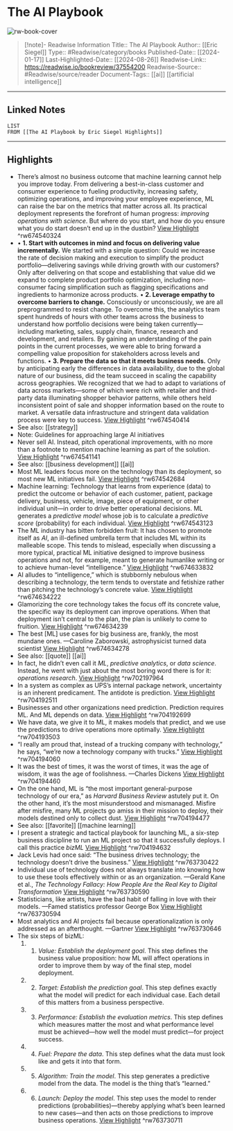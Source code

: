 # The AI Playbook

![rw-book-cover](https://readwise-assets.s3.amazonaws.com/media/uploaded_book_covers/profile_174804/3bT9xeKKrL8WAi9gt-3Mq8bZFm7EVSYVMn1_sXx8qv8-My_C_Js1zQwb.jpg)
<br>
>[!note]- Readwise Information
>Title:: The AI Playbook
>Author:: [[Eric Siegel]]
>Type:: #Readwise/category/books
>Published-Date:: [[2024-01-17]]
>Last-Highlighted-Date:: [[2024-08-26]]
>Readwise-Link:: https://readwise.io/bookreview/37554200
>Readwise-Source:: #Readwise/source/reader
>Document-Tags:: [[ai]] [[artificial intelligence]] 
--- 

## Linked Notes
```dataview
LIST
FROM [[The AI Playbook by Eric Siegel Highlights]]
```

---

## Highlights
- There’s almost no business outcome that machine learning cannot help you improve today. From delivering a best-in-class customer and consumer experience to fueling productivity, increasing safety, optimizing operations, and improving your employee experience, ML can raise the bar on the metrics that matter across all. Its practical deployment represents the forefront of human progress: *improving operations with science*. But where do you start, and how do you ensure what you do start doesn’t end up in the dustbin? [View Highlight](https://readwise.io/open/674540324) ^rw674540324
- • **1. Start with outcomes in mind and focus on delivering value incrementally.**
  We started with a simple question: Could we increase the rate of decision making and execution to simplify the product portfolio—delivering savings while driving growth with our customers? Only after delivering on that scope and establishing that value did we expand to complete product portfolio optimization, including non-consumer facing simplification such as flagging specifications and ingredients to harmonize across products.
  • **2. Leverage empathy to overcome barriers to change.**
  Consciously or unconsciously, we are all preprogrammed to resist change. To overcome this, the analytics team spent hundreds of hours with other teams across the business to understand how portfolio decisions were being taken currently—including marketing, sales, supply chain, finance, research and development, and retailers. By gaining an understanding of the pain points in the current processes, we were able to bring forward a compelling value proposition for stakeholders across levels and functions.
  • **3. Prepare the data so that it meets business needs.**
  Only by anticipating early the differences in data availability, due to the global nature of our business, did the team succeed in scaling the capability across geographies. We recognized that we had to adapt to variations of data across markets—some of which were rich with retailer and third-party data illuminating shopper behavior patterns, while others held inconsistent point of sale and shopper information based on the route to market. A versatile data infrastructure and stringent data validation process were key to success. [View Highlight](https://readwise.io/open/674540414) ^rw674540414 
- See also: [[strategy]] 
- Note: Guidelines for approaching large AI initiatives
- Never sell AI. Instead, pitch operational improvements, with no more than a footnote to mention machine learning as part of the solution. [View Highlight](https://readwise.io/open/674541141) ^rw674541141 
- See also: [[business development]] [[ai]] 
- Most ML leaders focus more on the technology than its deployment, so most new ML initiatives fail. [View Highlight](https://readwise.io/open/674542684) ^rw674542684
- Machine learning: Technology that learns from experience (data) to predict the outcome or behavior of each customer, patient, package delivery, business, vehicle, image, piece of equipment, or other individual unit—in order to drive better operational decisions. ML generates a *predictive model* whose job is to calculate a *predictive score* (probability) for each individual. [View Highlight](https://readwise.io/open/674543123) ^rw674543123
- The ML industry has bitten forbidden fruit: It has chosen to promote itself as *AI*, an ill-defined umbrella term that includes ML within its malleable scope. This tends to mislead, especially when discussing a more typical, practical ML initiative designed to improve business operations and not, for example, meant to generate humanlike writing or to achieve human-level “intelligence.” [View Highlight](https://readwise.io/open/674633832) ^rw674633832
- AI alludes to “intelligence,” which is stubbornly nebulous when describing a technology, the term tends to overstate and fetishize rather than pitching the technology’s concrete value. [View Highlight](https://readwise.io/open/674634222) ^rw674634222
- Glamorizing the core technology takes the focus off its concrete value, the specific way its deployment can improve operations. When that deployment isn’t central to the plan, the plan is unlikely to come to fruition. [View Highlight](https://readwise.io/open/674634239) ^rw674634239
- The best [ML] use cases for big business are, frankly, the most mundane ones.
  —Caroline Zaborowski, astrophysicist turned data scientist [View Highlight](https://readwise.io/open/674634278) ^rw674634278 
- See also: [[quote]] [[ai]] 
- In fact, he didn’t even call it *ML*, *predictive analytics*, or *data science*. Instead, he went with just about the most boring word there is for it: *operations research*. [View Highlight](https://readwise.io/open/702197964) ^rw702197964
- In a system as complex as UPS’s internal package network, uncertainty is an inherent predicament. The antidote is prediction. [View Highlight](https://readwise.io/open/704192511) ^rw704192511
- Businesses and other organizations need prediction. Prediction requires ML. And ML depends on data. [View Highlight](https://readwise.io/open/704192699) ^rw704192699
- We have data, we give it to ML, it makes models that predict, and we use the predictions to drive operations more optimally. [View Highlight](https://readwise.io/open/704193503) ^rw704193503
- “I really am proud that, instead of a trucking company with technology,” he says, “we’re now a technology company with trucks.” [View Highlight](https://readwise.io/open/704194060) ^rw704194060
- It was the best of times, it was the worst of times, it was the age of wisdom, it was the age of foolishness.
  —Charles Dickens [View Highlight](https://readwise.io/open/704194460) ^rw704194460
- On the one hand, ML is “the most important general-purpose technology of our era,” as *Harvard Business Review* astutely put it. On the other hand, it’s the most misunderstood and mismanaged. Misfire after misfire, many ML projects go amiss in their mission to deploy, their models destined only to collect dust. [View Highlight](https://readwise.io/open/704194477) ^rw704194477 
- See also: [[favorite]] [[machine learning]] 
- I present a strategic and tactical playbook for launching ML, a six-step business discipline to run an ML project so that it successfully deploys. I call this practice *bizML* [View Highlight](https://readwise.io/open/704194632) ^rw704194632
- Jack Levis had once said: “The business drives technology; the technology doesn’t drive the business.” [View Highlight](https://readwise.io/open/763730422) ^rw763730422
- Individual use of technology does not always translate into knowing how to use these tools effectively within or as an organization.
  —Gerald Kane et al., *The Technology Fallacy: How People Are the Real Key to Digital Transformation* [View Highlight](https://readwise.io/open/763730590) ^rw763730590
- Statisticians, like artists, have the bad habit of falling in love with their models.
  —Famed statistics professor George Box [View Highlight](https://readwise.io/open/763730594) ^rw763730594
- Most analytics and AI projects fail because operationalization is only addressed as an afterthought.
  —Gartner [View Highlight](https://readwise.io/open/763730646) ^rw763730646
- The six steps of bizML:
  1. 1. *Value: Establish the deployment goal*. This step defines the business value proposition: how ML will affect operations in order to improve them by way of the final step, model deployment.
  2. 2. *Target: Establish the prediction goal*. This step defines exactly what the model will predict for each individual case. Each detail of this matters from a business perspective.
  3. 3. *Performance: Establish the evaluation metrics*. This step defines which measures matter the most and what performance level must be achieved—how well the model must predict—for project success.
  4. 4. *Fuel: Prepare the data*. This step defines what the data must look like and gets it into that form.
  5. 5. *Algorithm: Train the model*. This step generates a predictive model from the data. The model is the thing that’s “learned.”
  6. 6. *Launch: Deploy the model*. This step uses the model to render predictions (probabilities)—thereby applying what’s been learned to new cases—and then acts on those predictions to improve business operations. [View Highlight](https://readwise.io/open/763730711) ^rw763730711
